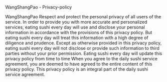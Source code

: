 WangShangPao - Privacy-policy

WangShangPao Respect and protect the personal privacy of all users of the service. In order to provide you with more accurate and personalized services, eating sushi every day will use and disclose your personal information in accordance with the provisions of this privacy policy. But eating sushi every day will treat this information with a high degree of diligence and prudence. Except as otherwise provided in this privacy policy, eating sushi every day will not disclose or provide such information to third parties without your prior permission. Eating sushi every day will update this privacy policy from time to time When you agree to the daily sushi service agreement, you are deemed to have agreed to the entire content of this privacy policy. This privacy policy is an integral part of the daily sushi service agreement.
